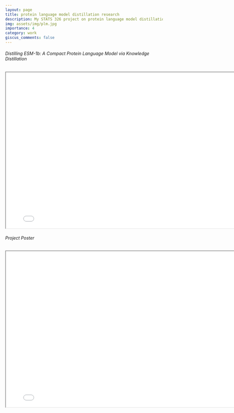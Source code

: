 ```yaml
---
layout: page
title: protein language model distillation research
description: My STATS 326 project on protein language model distillation.
img: assets/img/plm.jpg
importance: 4
category: work
giscus_comments: false
---
```


<div class="caption">
    <body>
    <center>
        <h6 align="left">Distilling ESM-1b: A Compact Protein Language Model via Knowledge Distillation</h6>
        <iframe src="../STATS_326__Final_Project_Report.pdf" 
                width="800"
                height="500">
        </iframe>
    </center>
</body>

<body>
    <center>
        <h6 align="left">Project Poster</h6>
        <iframe src="../STATS 326_ Protein Language Model Distillation.pdf" 
                width="800"
                height="500">
        </iframe>
    </center>
</body>
</div>